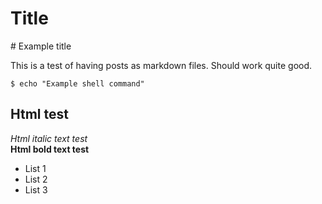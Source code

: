 <h1>Title</h1>
# Example title

This is a test of having posts as markdown files.
Should work quite good.

```shell
$ echo "Example shell command"
```

## Html test 

<i>Html italic text test</i><br>
<b>Html bold text test</b>

<ul>
    <li>List 1</li>
    <li>List 2</li>
    <li>List 3</li>
</ul>